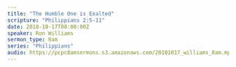 ```yaml
---
title: "The Humble One is Exalted"
scripture: "Philippians 2:5-11"
date: 2010-10-17T08:00:00Z
speaker: Ron Williams
sermon_type: 8am
series: "Philippians"
audio: https://pcpc8amsermons.s3.amazonaws.com/20101017_williams_8am.mp3 
---
```



